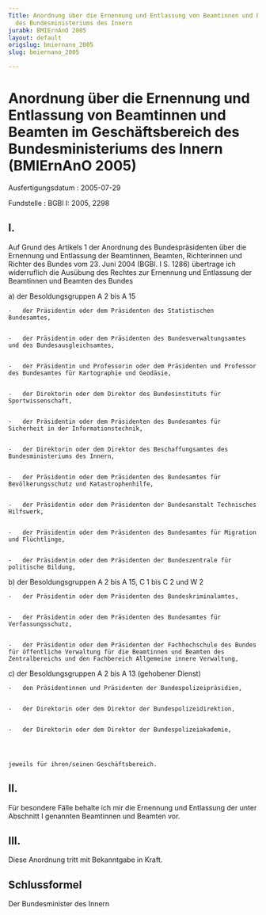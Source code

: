 ```yaml
---
Title: Anordnung über die Ernennung und Entlassung von Beamtinnen und Beamten im Geschäftsbereich
  des Bundesministeriums des Innern
jurabk: BMIErnAnO 2005
layout: default
origslug: bmiernano_2005
slug: bmiernano_2005

---
```


# Anordnung über die Ernennung und Entlassung von Beamtinnen und Beamten im Geschäftsbereich des Bundesministeriums des Innern (BMIErnAnO 2005)

Ausfertigungsdatum
:   2005-07-29

Fundstelle
:   BGBl I: 2005, 2298



## I.

Auf Grund des Artikels 1 der Anordnung des Bundespräsidenten über die Ernennung und Entlassung der Beamtinnen, Beamten, Richterinnen und Richter des Bundes vom 23. Juni 2004 (BGBl. I S. 1286) übertrage ich widerruflich die Ausübung des Rechtes zur Ernennung und Entlassung der Beamtinnen und Beamten des Bundes

a)  der Besoldungsgruppen A 2 bis A 15

    -   der Präsidentin oder dem Präsidenten des Statistischen Bundesamtes,


    -   der Präsidentin oder dem Präsidenten des Bundesverwaltungsamtes und des Bundesausgleichsamtes,


    -   der Präsidentin und Professorin oder dem Präsidenten und Professor des Bundesamtes für Kartographie und Geodäsie,


    -   der Direktorin oder dem Direktor des Bundesinstituts für Sportwissenschaft,


    -   der Präsidentin oder dem Präsidenten des Bundesamtes für Sicherheit in der Informationstechnik,


    -   der Direktorin oder dem Direktor des Beschaffungsamtes des Bundesministeriums des Innern,


    -   der Präsidentin oder dem Präsidenten des Bundesamtes für Bevölkerungsschutz und Katastrophenhilfe,


    -   der Präsidentin oder dem Präsidenten der Bundesanstalt Technisches Hilfswerk,


    -   der Präsidentin oder dem Präsidenten des Bundesamtes für Migration und Flüchtlinge,


    -   der Präsidentin oder dem Präsidenten der Bundeszentrale für politische Bildung,





b)  der Besoldungsgruppen A 2 bis A 15, C 1 bis C 2 und W 2

    -   der Präsidentin oder dem Präsidenten des Bundeskriminalamtes,


    -   der Präsidentin oder dem Präsidenten des Bundesamtes für Verfassungsschutz,


    -   der Präsidentin oder dem Präsidenten der Fachhochschule des Bundes für öffentliche Verwaltung für die Beamtinnen und Beamten des Zentralbereichs und den Fachbereich Allgemeine innere Verwaltung,





c)  der Besoldungsgruppen A 2 bis A 13 (gehobener Dienst)

    -   den Präsidentinnen und Präsidenten der Bundespolizeipräsidien,


    -   der Direktorin oder dem Direktor der Bundespolizeidirektion,


    -   der Direktorin oder dem Direktor der Bundespolizeiakademie,




    jeweils für ihren/seinen Geschäftsbereich.





## II.

Für besondere Fälle behalte ich mir die Ernennung und Entlassung der unter Abschnitt I genannten Beamtinnen und Beamten vor.


## III.

Diese Anordnung tritt mit Bekanntgabe in Kraft.


## Schlussformel

Der Bundesminister des Innern

